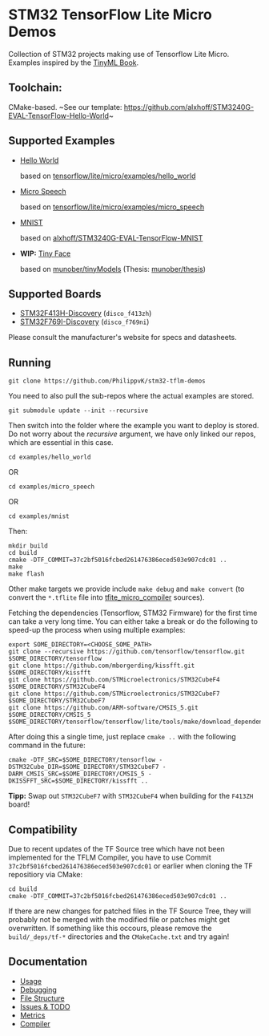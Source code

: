 # STM32 TensorFlow Lite Micro Demos
Collection of STM32 projects making use of Tensorflow Lite Micro. Examples inspired by the [TinyML Book](https://www.oreilly.com/library/view/tinyml/9781492052036/).

## Toolchain:
CMake-based. ~See our template: https://github.com/alxhoff/STM3240G-EVAL-TensorFlow-Hello-World~

## Supported Examples
- [Hello World](https://github.com/PhilippvK/stm32-tflm-hello-world)

  based on [tensorflow/lite/micro/examples/hello_world](https://github.com/tensorflow/tensorflow/tree/master/tensorflow/lite/micro/examples/hello_world)
- [Micro Speech](https://github.com/PhilippvK/stm32-tflm-micro-speech)

  based on [tensorflow/lite/micro/examples/micro_speech](https://github.com/tensorflow/tensorflow/tree/master/tensorflow/lite/micro/examples/micro_speech)
- [MNIST](https://github.com/PhilippvK/stm32-tflm-mnist)

  based on [alxhoff/STM3240G-EVAL-TensorFlow-MNIST](https://github.com/alxhoff/STM3240G-EVAL-TensorFlow-MNIST)
  
- **WIP:** [Tiny Face](https://github.com/munober/stm32-tflm-tinyface)

  based on [munober/tinyModels](https://github.com/munober/tinyModels) (Thesis: [munober/thesis](https://github.com/munober/thesis))

## Supported Boards
- [STM32F413H-Discovery](https://www.st.com/content/st_com/en/products/microcontrollers-microprocessors/stm32-32-bit-arm-cortex-mcus/stm32-high-performance-mcus/stm32f4-series/stm32f413-423/stm32f413zh.html#documentation) (`disco_f413zh`)
- [STM32F769I-Discovery](https://www.st.com/content/st_com/en/products/microcontrollers-microprocessors/stm32-32-bit-arm-cortex-mcus/stm32-high-performance-mcus/stm32f7-series/stm32f7x9/stm32f769ni.html#documentation) (`disco_f769ni`)

Please consult the manufacturer's website for specs and datasheets.

## Running
```
git clone https://github.com/PhilippvK/stm32-tflm-demos
```
You need to also pull the sub-repos where the actual examples are stored.
```
git submodule update --init --recursive
```
Then switch into the folder where the example you want to deploy is stored. Do not worry about the *recursive* argument, we have only linked our repos, which are essential in this case.
```
cd examples/hello_world
```
OR
```
cd examples/micro_speech
```
OR
```
cd examples/mnist
```
Then:
```
mkdir build
cd build
cmake -DTF_COMMIT=37c2bf5016fcbed261476386eced503e907cdc01 ..
make
make flash
```

Other make targets we provide include `make debug` and `make convert` (to convert the `*.tflite` file into [tfite_micro_compiler](https://github.com/tum-ei-eda/tflite_micro_compiler) sources).

Fetching the dependencies (Tensorflow, STM32 Firmware) for the first time can take a very long time. You can either take a break or do the following to speed-up the process when using multiple examples:

```
export SOME_DIRECTORY=<CHOOSE_SOME_PATH>
git clone --recursive https://github.com/tensorflow/tensorflow.git $SOME_DIRECTORY/tensorflow
git clone https://github.com/mborgerding/kissfft.git $SOME_DIRECTORY/kissfft
git clone https://github.com/STMicroelectronics/STM32CubeF4 $SOME_DIRECTORY/STM32CubeF4
git clone https://github.com/STMicroelectronics/STM32CubeF7 $SOME_DIRECTORY/STM32CubeF7
git clone https://github.com/ARM-software/CMSIS_5.git $SOME_DIRECTORY/CMSIS_5
$SOME_DIRECTORY/tensorflow/tensorflow/lite/tools/make/download_dependencies.sh
```

After doing this a single time, just replace `cmake ..` with the following command in the future:

```
cmake -DTF_SRC=$SOME_DIRECTORY/tensorflow -DSTM32Cube_DIR=$SOME_DIRECTORY/STM32CubeF7 -DARM_CMSIS_SRC=$SOME_DIRECTORY/CMSIS_5 -DKISSFFT_SRC=$SOME_DIRECTORY/kissfft ..
```

**Tipp:** Swap out `STM32CubeF7` with `STM32CubeF4` when building for the `F413ZH` board!

## Compatibility
Due to recent updates of the TF Source tree which have not been implemented for the TFLM Compiler, you have to use Commit `37c2bf5016fcbed261476386eced503e907cdc01` or earlier when cloning the TF repositiory via CMake:

```
cd build
cmake -DTF_COMMIT=37c2bf5016fcbed261476386eced503e907cdc01 ..
```

If there are new changes for patched files in the TF Source Tree, they will probably not be merged with the modified file or patches might get overwritten. If something like this occours, please remove the `build/_deps/tf-*` directories and the `CMakeCache.txt` and try again!

## Documentation
- [Usage](docs/Usage.md)  
- [Debugging](docs/Debugging.md)
- [File Structure](docs/File-Structure.md)  
- [Issues & TODO](docs/Known-Issues-TODOs.md)  
- [Metrics](docs/Metrics.md)
- [Compiler](docs/Compiler.md)
